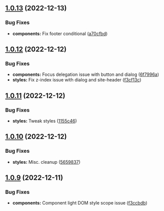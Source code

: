 ## [1.0.13](https://github.com/jacecotton/tcds/compare/v1.0.12...v1.0.13) (2022-12-13)


### Bug Fixes

* **components:** Fix footer conditional ([a70cfbd](https://github.com/jacecotton/tcds/commit/a70cfbd0f55de307e52c971d6272f09d68690f4a))



## [1.0.12](https://github.com/jacecotton/tcds/compare/v1.0.11...v1.0.12) (2022-12-12)


### Bug Fixes

* **components:** Focus delegation issue with button and dialog ([6f7996a](https://github.com/jacecotton/tcds/commit/6f7996a3b6c6c31ad46bf4da21494fb844fab410))
* **styles:** Fix z-index issue with dialog and site-header ([f3cf13c](https://github.com/jacecotton/tcds/commit/f3cf13c14d2478d9b616a955aa04fda5eb524cc3))



## [1.0.11](https://github.com/jacecotton/tcds/compare/v1.0.10...v1.0.11) (2022-12-12)


### Bug Fixes

* **styles:** Tweak styles ([1155c46](https://github.com/jacecotton/tcds/commit/1155c46a020194f9d4d4d239587b6e512a02c6c9))



## [1.0.10](https://github.com/jacecotton/tcds/compare/v1.0.9...v1.0.10) (2022-12-12)


### Bug Fixes

* **styles:** Misc. cleanup ([5659837](https://github.com/jacecotton/tcds/commit/56598376bd7b846ccaed8660ec201d7ed23f3413))



## [1.0.9](https://github.com/jacecotton/tcds/compare/v1.0.8...v1.0.9) (2022-12-11)


### Bug Fixes

* **components:** Component light DOM style scope issue ([f3ccbdb](https://github.com/jacecotton/tcds/commit/f3ccbdbf6c4ac343ba661f1345a5cc754bf3860e))



